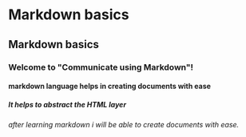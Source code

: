 # Markdown basics
## Markdown basics
### Welcome to "Communicate using Markdown"!
#### markdown language helps in creating documents with ease
##### It helps to abstract the HTML layer
###### after learning markdown i will be able to create documents with ease.

